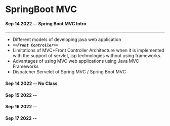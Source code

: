 # SpringBoot MVC

#### Sep 14 2022 -- Spring Boot MVC Intro
---

* Different models of developing java web application
*   <em>**`==Front Controller==`**</em>
* Limitations of MVC+Front Controller Architecture when it is implemented with the support of servlet, jsp technologies without using
frameworks.
* Advantages of using MVC web applications using Java MVC Frameworks
* Dispatcher Servelet of Spring MVC / Spring Boot MVC

#### Sep 14 2022 -- No Class

#### Sep 15 2022 -- 

#### Sep 16 2022 -- 

#### Sep 17 2022 -- 



